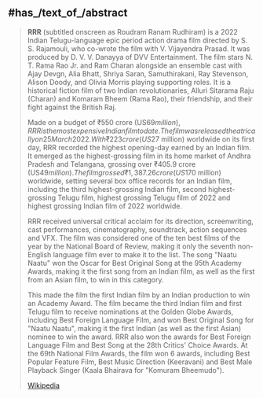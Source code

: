 
## #has_/text_of_/abstract 

> **RRR** (subtitled onscreen as Roudram Ranam Rudhiram) 
> is a 2022 Indian Telugu-language epic period action drama film directed by S. S. Rajamouli, 
> who co-wrote the film with V. Vijayendra Prasad. 
> It was produced by D. V. V. Danayya of DVV Entertainment. 
> The film stars N. T. Rama Rao Jr. and Ram Charan alongside an ensemble cast 
> with Ajay Devgn, Alia Bhatt, Shriya Saran, Samuthirakani, Ray Stevenson, Alison Doody, 
> and Olivia Morris playing supporting roles. 
> It is a historical fiction film of two Indian revolutionaries, Alluri Sitarama Raju (Charan) 
> and Komaram Bheem (Rama Rao), their friendship, and their fight against the British Raj.
>
> Made on a budget of ₹550 crore (US$69 million), RRR is the most expensive Indian film to date. 
> The film was released theatrically on 25 March 2022. 
> With ₹223 crore (US$27 million) worldwide on its first day, 
> RRR recorded the highest opening-day earned by an Indian film. 
> It emerged as the highest-grossing film in its home market of Andhra Pradesh and Telangana, 
> grossing over ₹405.9 crore (US$49 million). 
> The film grossed ₹1,387.26 crore (US$170 million)  worldwide, 
> setting several box office records for an Indian film, including the third highest-grossing Indian film, 
> second highest-grossing Telugu film, highest grossing Telugu film of 2022 
> and highest grossing Indian film of 2022 worldwide.
>
> RRR received universal critical acclaim for its direction, screenwriting, cast performances, 
> cinematography, soundtrack, action sequences and VFX. 
> The film was considered one of the ten best films of the year by the National Board of Review, 
> making it only the seventh non-English language film ever to make it to the list. 
> The song "Naatu Naatu" won the Oscar for Best Original Song at the 95th Academy Awards, 
> making it the first song from an Indian film, as well as the first from an Asian film, 
> to win in this category. 
> 
> This made the film the first Indian film by an Indian production to win an Academy Award. 
> The film became the third Indian film and first Telugu film 
> to receive nominations at the Golden Globe Awards, including Best Foreign Language Film, 
> and won Best Original Song for "Naatu Naatu", 
> making it the first Indian (as well as the first Asian) nominee to win the award. 
> RRR also won the awards for Best Foreign Language Film 
> and Best Song at the 28th Critics' Choice Awards. 
> At the 69th National Film Awards, the film won 6 awards, including Best Popular Feature Film, 
> Best Music Direction (Keeravani) and Best Male Playback Singer 
> (Kaala Bhairava for "Komuram Bheemudo").
>
> [Wikipedia](https://en.wikipedia.org/wiki/RRR)

